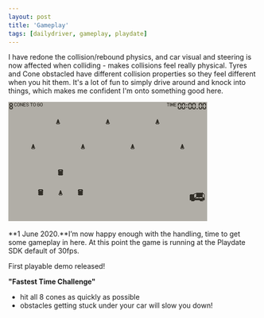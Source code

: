 ```yaml
---
layout: post
title: 'Gameplay'
tags: [dailydriver, gameplay, playdate]
---
```


I have redone the collision/rebound physics, and car visual and steering is now affected when colliding - makes collisions feel really physical. Tyres and Cone obstacled have different collision properties so they feel different when you hit them. It's a lot of fun to simply drive around and knock into things, which makes me confident I'm onto something good here.

![GIF](/images/posts/daily-driver-gameplay.gif#playdate)

**1 June 2020.**I’m now happy enough with the handling, time to get some gameplay in here. At this point the game is running at the Playdate SDK default of 30fps.

First playable demo released!

**"Fastest Time Challenge"**

-   hit all 8 cones as quickly as possible
-   obstacles getting stuck under your car will slow you down!